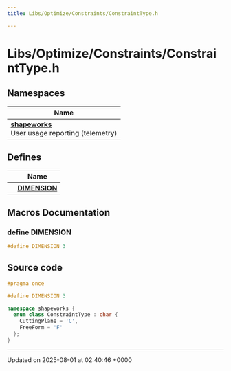 ```yaml
---
title: Libs/Optimize/Constraints/ConstraintType.h

---
```


# Libs/Optimize/Constraints/ConstraintType.h



## Namespaces

| Name           |
| -------------- |
| **[shapeworks](../Namespaces/namespaceshapeworks.md)** <br>User usage reporting (telemetry)  |

## Defines

|                | Name           |
| -------------- | -------------- |
|  | **[DIMENSION](../Files/ConstraintType_8h.md#define-dimension)**  |




## Macros Documentation

### define DIMENSION

```cpp
#define DIMENSION 3
```


## Source code

```cpp
#pragma once

#define DIMENSION 3

namespace shapeworks {
  enum class ConstraintType : char {
    CuttingPlane = 'C',
    FreeForm = 'F'
  };
}
```


-------------------------------

Updated on 2025-08-01 at 02:40:46 +0000
